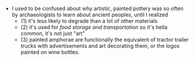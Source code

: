 - I used to be confused about why artistic, painted pottery was so often by archaeologists to learn about ancient peoples, until I realized 
	* (1) it's less likely to degrade than a lot of other materials 
	* (2) it's used for *food storage and transportation* so it's hella common, it's not just "art" 
	* (3) painted amphorae are functionally the equivalent of tractor trailer trucks with advertisements and art decorating them, or the logos painted on wine bottles.